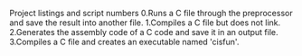 Project listings and script numbers
0.Runs a C file through the preprocessor and save the result into another file.
1.Compiles a C file but does not link.
2.Generates the assembly code of a C code and save it in an output file.
3.Compiles a C file and creates an executable named 'cisfun'.
